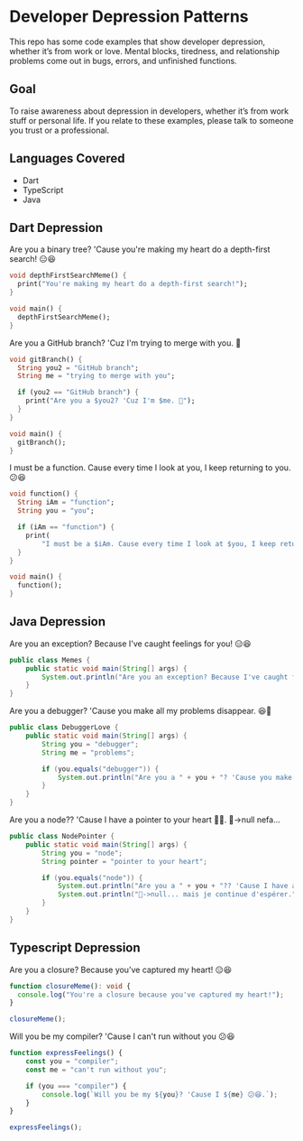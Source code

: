 # Developer Depression Patterns

This repo has some code examples that show developer depression, whether it’s from work or love. Mental blocks, tiredness, and relationship problems come out in bugs, errors, and unfinished functions.

## Goal

To raise awareness about depression in developers, whether it’s from work stuff or personal life. If you relate to these examples, please talk to someone you trust or a professional.

## Languages Covered
- Dart
- TypeScript
- Java

## Dart Depression
Are you a binary tree? 'Cause you're making my heart do a depth-first search! 😑😆
```dart
void depthFirstSearchMeme() {
  print("You're making my heart do a depth-first search!");
}

void main() {
  depthFirstSearchMeme();
}
```
Are you a GitHub branch? 'Cuz I'm trying to merge with you. 🌟
```dart
void gitBranch() {
  String you2 = "GitHub branch";
  String me = "trying to merge with you";

  if (you2 == "GitHub branch") {
    print("Are you a $you2? 'Cuz I'm $me. 🌟");
  }
}

void main() {
  gitBranch();
}
```
I must be a function. Cause every time I look at you, I keep returning to you. 😕😆
```dart
void function() {
  String iAm = "function";
  String you = "you";

  if (iAm == "function") {
    print(
        "I must be a $iAm. Cause every time I look at $you, I keep returning to you. 😕😆");
  }
}

void main() {
  function();
}
```

## Java Depression
Are you an exception? Because I've caught feelings for you! 😑😆
```java
public class Memes {
    public static void main(String[] args) {
        System.out.println("Are you an exception? Because I've caught feelings for you!");
    }
}
```
Are you a debugger? 'Cause you make all my problems disappear. 😆🥹
```java
public class DebuggerLove {
    public static void main(String[] args) {
        String you = "debugger";
        String me = "problems";

        if (you.equals("debugger")) {
            System.out.println("Are you a " + you + "? 'Cause you make all my " + me + " disappear. 😆🥹");
        }
    }
}
```
Are you a node?? 'Cause I have a pointer to your heart 🥹😆.
🔘->null nefa...
```java
public class NodePointer {
    public static void main(String[] args) {
        String you = "node";
        String pointer = "pointer to your heart";

        if (you.equals("node")) {
            System.out.println("Are you a " + you + "?? 'Cause I have a " + pointer + " 🥹😆.");
            System.out.println("🔘->null... mais je continue d'espérer.");
        }
    }
}
```

## Typescript Depression
Are you a closure? Because you’ve captured my heart! 😑😆
```typescript
function closureMeme(): void {
  console.log("You're a closure because you've captured my heart!");
}

closureMeme();
```
Will you be my compiler? 'Cause I can't run without you 😕😆
```typescript
function expressFeelings() {
    const you = "compiler";
    const me = "can't run without you";

    if (you === "compiler") {
        console.log(`Will you be my ${you}? 'Cause I ${me} 😕😆.`);
    }
}

expressFeelings();
```